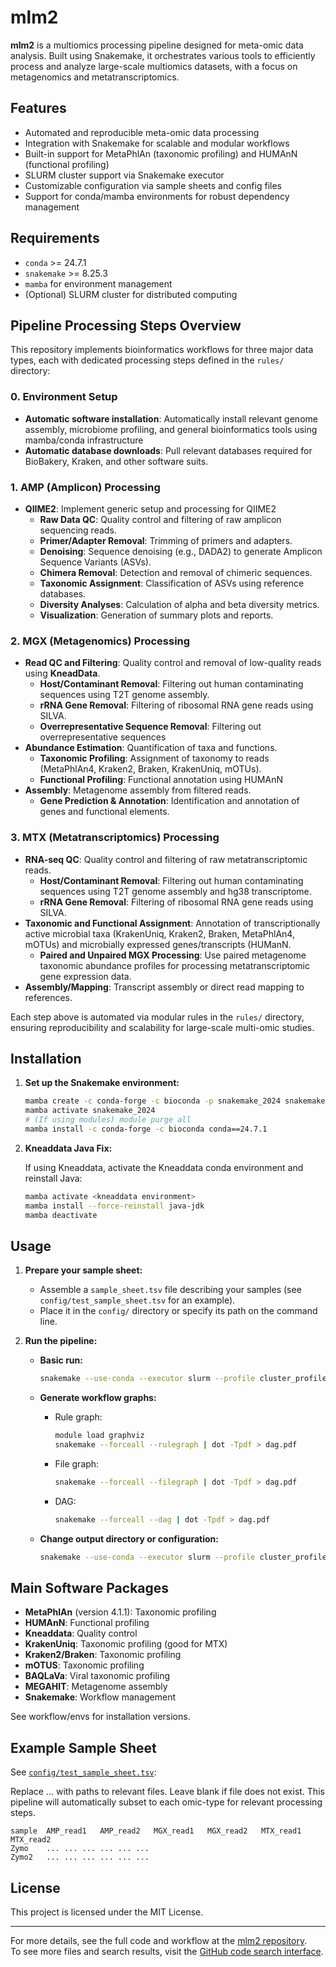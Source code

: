 # mlm2

**mlm2** is a multiomics processing pipeline designed for meta-omic data analysis. Built using Snakemake, it orchestrates various tools to efficiently process and analyze large-scale multiomics datasets, with a focus on metagenomics and metatranscriptomics.

## Features

- Automated and reproducible meta-omic data processing
- Integration with Snakemake for scalable and modular workflows
- Built-in support for MetaPhlAn (taxonomic profiling) and HUMAnN (functional profiling)
- SLURM cluster support via Snakemake executor
- Customizable configuration via sample sheets and config files
- Support for conda/mamba environments for robust dependency management

## Requirements

- `conda` >= 24.7.1
- `snakemake` >= 8.25.3
- `mamba` for environment management
- (Optional) SLURM cluster for distributed computing

## Pipeline Processing Steps Overview

This repository implements bioinformatics workflows for three major data types, each with dedicated processing steps defined in the `rules/` directory:
### 0. Environment Setup
- **Automatic software installation**: Automatically install relevant genome assembly, microbiome profiling, and general bioinformatics tools using mamba/conda infrastructure
- **Automatic database downloads**: Pull relevant databases required for BioBakery, Kraken, and other software suits. 


### 1. AMP (Amplicon) Processing
- **QIIME2**: Implement generic setup and processing for QIIME2
  - **Raw Data QC**: Quality control and filtering of raw amplicon sequencing reads.
  - **Primer/Adapter Removal**: Trimming of primers and adapters.
  - **Denoising**: Sequence denoising (e.g., DADA2) to generate Amplicon Sequence Variants (ASVs).
  - **Chimera Removal**: Detection and removal of chimeric sequences.
  - **Taxonomic Assignment**: Classification of ASVs using reference databases.
  - **Diversity Analyses**: Calculation of alpha and beta diversity metrics.
  - **Visualization**: Generation of summary plots and reports.

### 2. MGX (Metagenomics) Processing
- **Read QC and Filtering**: Quality control and removal of low-quality reads using **KneadData**.
  - **Host/Contaminant Removal**: Filtering out human contaminating sequences using T2T genome assembly.
  - **rRNA Gene Removal**: Filtering of ribosomal RNA gene reads using SILVA.
  - **Overrepresentative Sequence Removal**: Filtering out overrepresentative sequences
- **Abundance Estimation**: Quantification of taxa and functions.
  - **Taxonomic Profiling**: Assignment of taxonomy to reads (MetaPhlAn4, Kraken2, Braken, KrakenUniq, mOTUs).
  - **Functional Profiling**: Functional annotation using HUMAnN
- **Assembly**: Metagenome assembly from filtered reads.
  - **Gene Prediction & Annotation**: Identification and annotation of genes and functional elements.


### 3. MTX (Metatranscriptomics) Processing
- **RNA-seq QC**: Quality control and filtering of raw metatranscriptomic reads.
  - **Host/Contaminant Removal**: Filtering out human contaminating sequences using T2T genome assembly and hg38 transcriptome.
  - **rRNA Gene Removal**: Filtering of ribosomal RNA gene reads using SILVA.
- **Taxonomic and Functional Assignment**: Annotation of transcriptionally active microbial taxa (KrakenUniq, Kraken2, Braken, MetaPhlAn4, mOTUs) and microbially expressed genes/transcripts (HUManN.
  - **Paired and Unpaired MGX Processing**: Use paired metagenome taxonomic abundance profiles for processing metatranscriptomic gene expression data.
- **Assembly/Mapping**: Transcript assembly or direct read mapping to references.



Each step above is automated via modular rules in the `rules/` directory, ensuring reproducibility and scalability for large-scale multi-omic studies.

## Installation

1. **Set up the Snakemake environment:**

   ```bash
   mamba create -c conda-forge -c bioconda -p snakemake_2024 snakemake==8.25.2
   mamba activate snakemake_2024
   # (If using modules) module purge all
   mamba install -c conda-forge -c bioconda conda==24.7.1
   ```

2. **Kneaddata Java Fix:**

   If using Kneaddata, activate the Kneaddata conda environment and reinstall Java:

   ```bash
   mamba activate <kneaddata environment>
   mamba install --force-reinstall java-jdk
   mamba deactivate
   ```

## Usage

1. **Prepare your sample sheet:**

   - Assemble a `sample_sheet.tsv` file describing your samples (see `config/test_sample_sheet.tsv` for an example).
   - Place it in the `config/` directory or specify its path on the command line.

2. **Run the pipeline:**

   - **Basic run:**

     ```bash
     snakemake --use-conda --executor slurm --profile cluster_profile -k
     ```

   - **Generate workflow graphs:**

     - Rule graph:
       ```bash
       module load graphviz
       snakemake --forceall --rulegraph | dot -Tpdf > dag.pdf
       ```
     - File graph:
       ```bash
       snakemake --forceall --filegraph | dot -Tpdf > dag.pdf
       ```
     - DAG:
       ```bash
       snakemake --forceall --dag | dot -Tpdf > dag.pdf
       ```

   - **Change output directory or configuration:**
     ```bash
     snakemake --use-conda --executor slurm --profile cluster_profile -k --config RESULTS='results/'
     ```


## Main Software Packages

- **MetaPhlAn** (version 4.1.1): Taxonomic profiling
- **HUMAnN**: Functional profiling
- **Kneaddata**: Quality control
- **KrakenUniq**: Taxonomic profiling (good for MTX) 
- **Kraken2/Braken**: Taxonomic profiling
- **mOTUS**: Taxonomic profiling
- **BAQLaVa**: Viral taxonomic profiling
- **MEGAHIT**: Metagenome assembly
- **Snakemake**: Workflow management

See workflow/envs for installation versions.
## Example Sample Sheet

See [`config/test_sample_sheet.tsv`](https://github.com/jtsumner/mlm2/blob/main/config/test_sample_sheet.tsv):

Replace ... with paths to relevant files. Leave blank if file does not exist. This pipeline will automatically subset to each omic-type for relevant processing steps.  

```tsv
sample	AMP_read1	AMP_read2	MGX_read1	MGX_read2	MTX_read1	MTX_read2
Zymo	...	...	...	...	...	...
Zymo2	...	...	...	...	...	...
```


## License

This project is licensed under the MIT License.

---

For more details, see the full code and workflow at the [mlm2 repository](https://github.com/jtsumner/mlm2).  
To see more files and search results, visit the [GitHub code search interface](https://github.com/jtsumner/mlm2/search).
